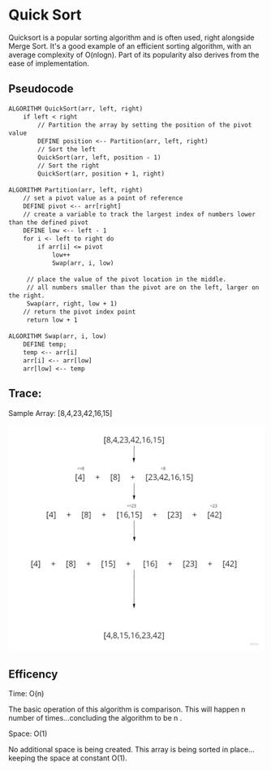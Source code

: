 # Quick Sort

Quicksort is a popular sorting algorithm and is often used, right alongside Merge Sort. It's a good example of an efficient sorting algorithm, with an average complexity of O(nlogn). Part of its popularity also derives from the ease of implementation.

## Pseudocode

```
ALGORITHM QuickSort(arr, left, right)
    if left < right
        // Partition the array by setting the position of the pivot value
        DEFINE position <-- Partition(arr, left, right)
        // Sort the left
        QuickSort(arr, left, position - 1)
        // Sort the right
        QuickSort(arr, position + 1, right)

ALGORITHM Partition(arr, left, right)
    // set a pivot value as a point of reference
    DEFINE pivot <-- arr[right]
    // create a variable to track the largest index of numbers lower than the defined pivot
    DEFINE low <-- left - 1
    for i <- left to right do
        if arr[i] <= pivot
            low++
            Swap(arr, i, low)

     // place the value of the pivot location in the middle.
     // all numbers smaller than the pivot are on the left, larger on the right.
     Swap(arr, right, low + 1)
    // return the pivot index point
     return low + 1

ALGORITHM Swap(arr, i, low)
    DEFINE temp;
    temp <-- arr[i]
    arr[i] <-- arr[low]
    arr[low] <-- temp
```

## Trace:

Sample Array: [8,4,23,42,16,15]

![trace](Untitled1.jpg)

## Efficency

Time: O(n)

The basic operation of this algorithm is comparison. This will happen n  number of times…concluding the algorithm to be n .

Space: O(1)

No additional space is being created. This array is being sorted in place…keeping the space at constant O(1).
